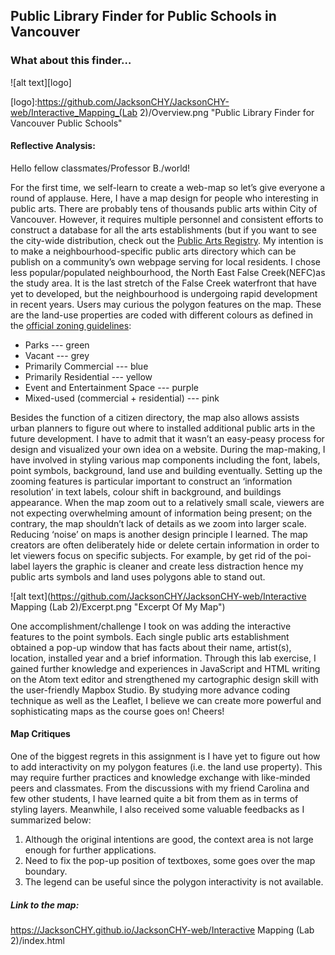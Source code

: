 ## Public Library Finder for Public Schools in Vancouver


### What about this finder… 

![alt text][logo]

[logo]:https://github.com/JacksonCHY/JacksonCHY-web/Interactive_Mapping_(Lab 2)/Overview.png "Public Library Finder for Vancouver Public Schools"
#### Reflective Analysis: 

Hello fellow classmates/Professor B./world! 

For the first time, we self-learn to create a web-map so let’s give everyone a round of applause. Here, I have a map design for people who interesting in public arts. There are probably tens of thousands public arts within City of Vancouver. However, it requires multiple personnel and consistent efforts to construct a database for all the arts establishments (but if you want to see the city-wide distribution, check out the  [Public Arts Registry](https://covapp.vancouver.ca/PublicArtRegistry/HomePage.aspx). My intention is to make a neighbourhood-specific public arts directory which can be publish on a community’s own webpage serving for local residents. I chose less popular/populated neighbourhood, the North East False Creek(NEFC)as the study area. It is the last stretch of the False Creek waterfront that have yet to developed, but the neighbourhood is undergoing rapid development in recent years. Users may curious the polygon features on the map. These are the land-use properties are coded with different colours as defined in the [official zoning guidelines]( https://vancouver.ca/home-property-development/northeast-false-creek.asp): 
- Parks --- green
- Vacant --- grey
- Primarily Commercial --- blue
- Primarily Residential --- yellow
- Event and Entertainment Space --- purple
- Mixed-used (commercial + residential) --- pink

Besides the function of a citizen directory, the map also allows assists urban planners to figure out where to installed additional public arts in the future development. 
I have to admit that it wasn’t an easy-peasy process for design and visualized your own idea on a website. During the map-making, I have involved in styling various map components including the font, labels, point symbols, background, land use and building eventually. Setting up the zooming features is particular important to construct an ‘information resolution’ in text labels, colour shift in background, and buildings appearance. When the map zoom out to a relatively small scale, viewers are not expecting overwhelming amount of information being present; on the contrary, the map shouldn’t lack of details as we zoom into larger scale. Reducing ‘noise’ on maps is another design principle I learned. The map creators are often deliberately hide or delete certain information in order to let viewers focus on specific subjects. For example, by get rid of the poi-label layers the graphic is cleaner and create less distraction hence my public arts symbols and land uses polygons able to stand out.

![alt text](https://github.com/JacksonCHY/JacksonCHY-web/Interactive Mapping (Lab 2)/Excerpt.png "Excerpt Of My Map")

One accomplishment/challenge I took on was adding the interactive features to the point symbols. Each single public arts establishment obtained a pop-up window that has facts about their name, artist(s), location, installed year and a brief information. Through this lab exercise, I gained further knowledge and experiences in JavaScript and HTML writing on the Atom text editor and strengthened my cartographic design skill with the user-friendly Mapbox Studio. By studying more advance coding technique as well as the Leaflet, I believe we can create more powerful and sophisticating maps as the course goes on!
Cheers!

#### Map Critiques
One of the biggest regrets in this assignment is I have yet to figure out how to add interactivity on my polygon features (i.e. the land use property). This may require further practices and knowledge exchange with like-minded peers and classmates. From the discussions with my friend Carolina and few other students, I have learned quite a bit from them as in terms of styling layers. Meanwhile, I also received some valuable feedbacks as I summarized below: 

1.	Although the original intentions are good, the context area is not large enough for further applications. 
2.	Need to fix the pop-up position of textboxes, some goes over the map boundary.
3.	The legend can be useful since the polygon interactivity is not available. 

##### Link to the map: 
https://JacksonCHY.github.io/JacksonCHY-web/Interactive Mapping (Lab 2)/index.html
